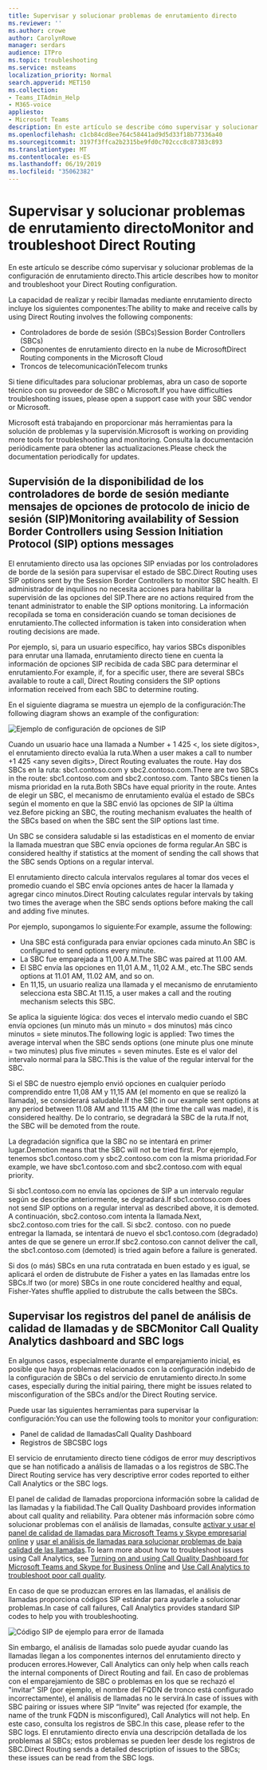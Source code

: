 ```yaml
---
title: Supervisar y solucionar problemas de enrutamiento directo
ms.reviewer: ''
ms.author: crowe
author: CarolynRowe
manager: serdars
audience: ITPro
ms.topic: troubleshooting
ms.service: msteams
localization_priority: Normal
search.appverid: MET150
ms.collection:
- Teams_ITAdmin_Help
- M365-voice
appliesto:
- Microsoft Teams
description: En este artículo se describe cómo supervisar y solucionar problemas de la configuración de enrutamiento directo.
ms.openlocfilehash: c1cb84cd8ee764c58441ad9d5d33f18b77336a40
ms.sourcegitcommit: 3197f3ffca2b2315be9fd0c702ccc8c87383c893
ms.translationtype: MT
ms.contentlocale: es-ES
ms.lasthandoff: 06/19/2019
ms.locfileid: "35062382"
---
```

# <a name="monitor-and-troubleshoot-direct-routing"></a><span data-ttu-id="f52d7-103">Supervisar y solucionar problemas de enrutamiento directo</span><span class="sxs-lookup"><span data-stu-id="f52d7-103">Monitor and troubleshoot Direct Routing</span></span>

<span data-ttu-id="f52d7-104">En este artículo se describe cómo supervisar y solucionar problemas de la configuración de enrutamiento directo.</span><span class="sxs-lookup"><span data-stu-id="f52d7-104">This article describes how to monitor and troubleshoot your Direct Routing configuration.</span></span> 

<span data-ttu-id="f52d7-105">La capacidad de realizar y recibir llamadas mediante enrutamiento directo incluye los siguientes componentes:</span><span class="sxs-lookup"><span data-stu-id="f52d7-105">The ability to make and receive calls by using Direct Routing involves the following components:</span></span> 

- <span data-ttu-id="f52d7-106">Controladores de borde de sesión (SBCs)</span><span class="sxs-lookup"><span data-stu-id="f52d7-106">Session Border Controllers (SBCs)</span></span> 
- <span data-ttu-id="f52d7-107">Componentes de enrutamiento directo en la nube de Microsoft</span><span class="sxs-lookup"><span data-stu-id="f52d7-107">Direct Routing components in the Microsoft Cloud</span></span> 
- <span data-ttu-id="f52d7-108">Troncos de telecomunicación</span><span class="sxs-lookup"><span data-stu-id="f52d7-108">Telecom trunks</span></span> 

<span data-ttu-id="f52d7-109">Si tiene dificultades para solucionar problemas, abra un caso de soporte técnico con su proveedor de SBC o Microsoft.</span><span class="sxs-lookup"><span data-stu-id="f52d7-109">If you have difficulties troubleshooting issues, please open a support case with your SBC vendor or Microsoft.</span></span> 

<span data-ttu-id="f52d7-110">Microsoft está trabajando en proporcionar más herramientas para la solución de problemas y la supervisión.</span><span class="sxs-lookup"><span data-stu-id="f52d7-110">Microsoft is working on providing more tools for troubleshooting and monitoring.</span></span> <span data-ttu-id="f52d7-111">Consulta la documentación periódicamente para obtener las actualizaciones.</span><span class="sxs-lookup"><span data-stu-id="f52d7-111">Please check the documentation periodically for updates.</span></span> 

## <a name="monitoring-availability-of-session-border-controllers-using-session-initiation-protocol-sip-options-messages"></a><span data-ttu-id="f52d7-112">Supervisión de la disponibilidad de los controladores de borde de sesión mediante mensajes de opciones de protocolo de inicio de sesión (SIP)</span><span class="sxs-lookup"><span data-stu-id="f52d7-112">Monitoring availability of Session Border Controllers using Session Initiation Protocol (SIP) options messages</span></span>

<span data-ttu-id="f52d7-113">El enrutamiento directo usa las opciones SIP enviadas por los controladores de borde de la sesión para supervisar el estado de SBC.</span><span class="sxs-lookup"><span data-stu-id="f52d7-113">Direct Routing uses SIP options sent by the Session Border Controllers to monitor SBC health.</span></span> <span data-ttu-id="f52d7-114">El administrador de inquilinos no necesita acciones para habilitar la supervisión de las opciones del SIP.</span><span class="sxs-lookup"><span data-stu-id="f52d7-114">There are no actions required from the tenant administrator to enable the SIP options monitoring.</span></span> <span data-ttu-id="f52d7-115">La información recopilada se toma en consideración cuando se toman decisiones de enrutamiento.</span><span class="sxs-lookup"><span data-stu-id="f52d7-115">The collected information is taken into consideration when routing decisions are made.</span></span> 

<span data-ttu-id="f52d7-116">Por ejemplo, si, para un usuario específico, hay varios SBCs disponibles para enrutar una llamada, enrutamiento directo tiene en cuenta la información de opciones SIP recibida de cada SBC para determinar el enrutamiento.</span><span class="sxs-lookup"><span data-stu-id="f52d7-116">For example, if, for a specific user, there are several SBCs available to route a call, Direct Routing considers the SIP options information received from each SBC to determine routing.</span></span> 

<span data-ttu-id="f52d7-117">En el siguiente diagrama se muestra un ejemplo de la configuración:</span><span class="sxs-lookup"><span data-stu-id="f52d7-117">The following diagram shows an example of the configuration:</span></span> 

![Ejemplo de configuración de opciones de SIP](media/sip-options-config-example.png)

<span data-ttu-id="f52d7-119">Cuando un usuario hace una llamada a Number + 1 425 \<, los siete dígitos>, el enrutamiento directo evalúa la ruta.</span><span class="sxs-lookup"><span data-stu-id="f52d7-119">When a user makes a call to number +1 425 \<any seven digits>, Direct Routing evaluates the route.</span></span> <span data-ttu-id="f52d7-120">Hay dos SBCs en la ruta: sbc1.contoso.com y sbc2.contoso.com.</span><span class="sxs-lookup"><span data-stu-id="f52d7-120">There are two SBCs in the route: sbc1.contoso.com and sbc2.contoso.com.</span></span> <span data-ttu-id="f52d7-121">Tanto SBCs tienen la misma prioridad en la ruta.</span><span class="sxs-lookup"><span data-stu-id="f52d7-121">Both SBCs have equal priority in the route.</span></span> <span data-ttu-id="f52d7-122">Antes de elegir un SBC, el mecanismo de enrutamiento evalúa el estado de SBCs según el momento en que la SBC envió las opciones de SIP la última vez.</span><span class="sxs-lookup"><span data-stu-id="f52d7-122">Before picking an SBC, the routing mechanism evaluates the health of the SBCs based on when the SBC sent the SIP options last time.</span></span> 

<span data-ttu-id="f52d7-123">Un SBC se considera saludable si las estadísticas en el momento de enviar la llamada muestran que SBC envía opciones de forma regular.</span><span class="sxs-lookup"><span data-stu-id="f52d7-123">An SBC is considered healthy if statistics at the moment of sending the call shows that the SBC sends Options on a regular interval.</span></span>  

<span data-ttu-id="f52d7-124">El enrutamiento directo calcula intervalos regulares al tomar dos veces el promedio cuando el SBC envía opciones antes de hacer la llamada y agregar cinco minutos.</span><span class="sxs-lookup"><span data-stu-id="f52d7-124">Direct Routing calculates regular intervals by taking two times the average when the SBC sends options before making the call and adding five minutes.</span></span> 

<span data-ttu-id="f52d7-125">Por ejemplo, supongamos lo siguiente:</span><span class="sxs-lookup"><span data-stu-id="f52d7-125">For example, assume the following:</span></span> 

- <span data-ttu-id="f52d7-126">Una SBC está configurada para enviar opciones cada minuto.</span><span class="sxs-lookup"><span data-stu-id="f52d7-126">An SBC is configured to send options every minute.</span></span> 
- <span data-ttu-id="f52d7-127">La SBC fue emparejada a 11,00 A.M.</span><span class="sxs-lookup"><span data-stu-id="f52d7-127">The SBC was paired at 11.00 AM.</span></span>  
- <span data-ttu-id="f52d7-128">El SBC envía las opciones en 11,01 A.M., 11,02 A.M., etc.</span><span class="sxs-lookup"><span data-stu-id="f52d7-128">The SBC sends options at 11.01 AM, 11.02 AM, and so on.</span></span>  
- <span data-ttu-id="f52d7-129">En 11,15, un usuario realiza una llamada y el mecanismo de enrutamiento selecciona esta SBC.</span><span class="sxs-lookup"><span data-stu-id="f52d7-129">At 11.15, a user makes a call and the routing mechanism selects this SBC.</span></span> 

<span data-ttu-id="f52d7-130">Se aplica la siguiente lógica: dos veces el intervalo medio cuando el SBC envía opciones (un minuto más un minuto = dos minutos) más cinco minutos = siete minutos.</span><span class="sxs-lookup"><span data-stu-id="f52d7-130">The following logic is applied: Two times the average interval when the SBC sends options (one minute plus one minute = two minutes) plus five minutes = seven minutes.</span></span> <span data-ttu-id="f52d7-131">Este es el valor del intervalo normal para la SBC.</span><span class="sxs-lookup"><span data-stu-id="f52d7-131">This is the value of the regular interval for the SBC.</span></span>
 
<span data-ttu-id="f52d7-132">Si el SBC de nuestro ejemplo envió opciones en cualquier período comprendido entre 11,08 AM y 11,15 AM (el momento en que se realizó la llamada), se considerará saludable.</span><span class="sxs-lookup"><span data-stu-id="f52d7-132">If the SBC in our example sent options at any period between 11.08 AM and 11.15 AM (the time the call was made), it is considered healthy.</span></span> <span data-ttu-id="f52d7-133">De lo contrario, se degradará la SBC de la ruta.</span><span class="sxs-lookup"><span data-stu-id="f52d7-133">If not, the SBC will be demoted from the route.</span></span> 

<span data-ttu-id="f52d7-134">La degradación significa que la SBC no se intentará en primer lugar.</span><span class="sxs-lookup"><span data-stu-id="f52d7-134">Demotion means that the SBC will not be tried first.</span></span> <span data-ttu-id="f52d7-135">Por ejemplo, tenemos sbc1.contoso.com y sbc2.contoso.com con la misma prioridad.</span><span class="sxs-lookup"><span data-stu-id="f52d7-135">For example, we have sbc1.contoso.com and sbc2.contoso.com with equal priority.</span></span>  

<span data-ttu-id="f52d7-136">Si sbc1.contoso.com no envía las opciones de SIP a un intervalo regular según se describe anteriormente, se degradará.</span><span class="sxs-lookup"><span data-stu-id="f52d7-136">If sbc1.contoso.com does not send SIP options on a regular interval as described above, it is demoted.</span></span> <span data-ttu-id="f52d7-137">A continuación, sbc2.contoso.com intenta la llamada.</span><span class="sxs-lookup"><span data-stu-id="f52d7-137">Next, sbc2.contoso.com tries for the call.</span></span> <span data-ttu-id="f52d7-138">Si sbc2. contoso. con no puede entregar la llamada, se intentará de nuevo el sbc1.contoso.com (degradado) antes de que se genere un error.</span><span class="sxs-lookup"><span data-stu-id="f52d7-138">If sbc2.contoso.con cannot deliver the call, the sbc1.contoso.com (demoted) is tried again before a failure is generated.</span></span> 

<span data-ttu-id="f52d7-139">Si dos (o más) SBCs en una ruta contratada en buen estado y es igual, se aplicará el orden de distrubute de Fisher a yates en las llamadas entre los SBCs.</span><span class="sxs-lookup"><span data-stu-id="f52d7-139">If two (or more) SBCs in one route concidered healthy and equal, Fisher-Yates shuffle applied to distrubute the calls between the SBCs.</span></span>

## <a name="monitor-call-quality-analytics-dashboard-and-sbc-logs"></a><span data-ttu-id="f52d7-140">Supervisar los registros del panel de análisis de calidad de llamadas y de SBC</span><span class="sxs-lookup"><span data-stu-id="f52d7-140">Monitor Call Quality Analytics dashboard and SBC logs</span></span> 
 
<span data-ttu-id="f52d7-141">En algunos casos, especialmente durante el emparejamiento inicial, es posible que haya problemas relacionados con la configuración indebido de la configuración de SBCs o del servicio de enrutamiento directo.</span><span class="sxs-lookup"><span data-stu-id="f52d7-141">In some cases, especially during the initial pairing, there might be issues related to misconfiguration of the SBCs and/or the Direct Routing service.</span></span> 

<span data-ttu-id="f52d7-142">Puede usar las siguientes herramientas para supervisar la configuración:</span><span class="sxs-lookup"><span data-stu-id="f52d7-142">You can use the following tools to monitor your configuration:</span></span>  
 
- <span data-ttu-id="f52d7-143">Panel de calidad de llamadas</span><span class="sxs-lookup"><span data-stu-id="f52d7-143">Call Quality Dashboard</span></span> 
- <span data-ttu-id="f52d7-144">Registros de SBC</span><span class="sxs-lookup"><span data-stu-id="f52d7-144">SBC logs</span></span> 

<span data-ttu-id="f52d7-145">El servicio de enrutamiento directo tiene códigos de error muy descriptivos que se han notificado a análisis de llamadas o a los registros de SBC.</span><span class="sxs-lookup"><span data-stu-id="f52d7-145">The Direct Routing service has very descriptive error codes reported to either Call Analytics or the SBC logs.</span></span> 

<span data-ttu-id="f52d7-146">El panel de calidad de llamadas proporciona información sobre la calidad de las llamadas y la fiabilidad.</span><span class="sxs-lookup"><span data-stu-id="f52d7-146">The Call Quality Dashboard provides information about call quality and reliability.</span></span> <span data-ttu-id="f52d7-147">Para obtener más información sobre cómo solucionar problemas con el análisis de llamadas, consulte [activar y usar el panel de calidad de llamadas para Microsoft Teams y Skype empresarial online](https://docs.microsoft.com/SkypeForBusiness/using-call-quality-in-your-organization/turning-on-and-using-call-quality-dashboard) y [usar el análisis de llamadas para solucionar problemas de baja calidad de las llamadas](https://docs.microsoft.com/SkypeForBusiness/using-call-quality-in-your-organization/use-call-analytics-to-troubleshoot-poor-call-quality).</span><span class="sxs-lookup"><span data-stu-id="f52d7-147">To learn more about how to troubleshoot issues using Call Analytics, see [Turning on and using Call Quality Dashboard for Microsoft Teams and Skype for Business Online](https://docs.microsoft.com/SkypeForBusiness/using-call-quality-in-your-organization/turning-on-and-using-call-quality-dashboard) and [Use Call Analytics to troubleshoot poor call quality](https://docs.microsoft.com/SkypeForBusiness/using-call-quality-in-your-organization/use-call-analytics-to-troubleshoot-poor-call-quality).</span></span> 

<span data-ttu-id="f52d7-148">En caso de que se produzcan errores en las llamadas, el análisis de llamadas proporciona códigos SIP estándar para ayudarle a solucionar problemas.</span><span class="sxs-lookup"><span data-stu-id="f52d7-148">In case of call failures, Call Analytics provides standard SIP codes to help you with troubleshooting.</span></span> 

![Código SIP de ejemplo para error de llamada](media/failed-response-code.png)

<span data-ttu-id="f52d7-150">Sin embargo, el análisis de llamadas solo puede ayudar cuando las llamadas llegan a los componentes internos del enrutamiento directo y producen errores.</span><span class="sxs-lookup"><span data-stu-id="f52d7-150">However, Call Analytics can only help when calls reach the internal components of Direct Routing and fail.</span></span> <span data-ttu-id="f52d7-151">En caso de problemas con el emparejamiento de SBC o problemas en los que se rechazó el "invitar" SIP (por ejemplo, el nombre del FQDN de tronco está configurado incorrectamente), el análisis de llamadas no le servirá.</span><span class="sxs-lookup"><span data-stu-id="f52d7-151">In case of issues with SBC pairing or issues where SIP “Invite” was rejected (for example, the name of the trunk FQDN is misconfigured), Call Analytics will not help.</span></span> <span data-ttu-id="f52d7-152">En este caso, consulta los registros de SBC.</span><span class="sxs-lookup"><span data-stu-id="f52d7-152">In this case, please refer to the SBC logs.</span></span> <span data-ttu-id="f52d7-153">El enrutamiento directo envía una descripción detallada de los problemas al SBCs; estos problemas se pueden leer desde los registros de SBC.</span><span class="sxs-lookup"><span data-stu-id="f52d7-153">Direct Routing sends a detailed description of issues to the SBCs; these issues can be read from the SBC logs.</span></span> 

